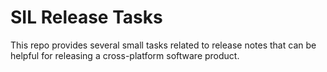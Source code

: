 # SIL Release Tasks

This repo provides several small tasks related to release notes that can be helpful for 
releasing a cross-platform software product.

